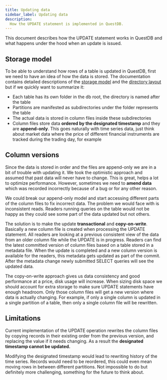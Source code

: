 ```yaml
---
title: Updating data
sidebar_label: Updating data
description:
  How the UPDATE statement is implemented in QuestDB.
---
```


This document describes how the UPDATE statement works in QuestDB and what happens
under the hood when an update is issued.

## Storage model

To be able to understand how rows of a table is updated in QuestDB, first we
need to have an idea of how the data is stored. The documentation contains
detailed descriptions of the [storage model](/docs/concept/storage-model) and
the [directory layout](/docs/concept/root-directory-structure#db-directory)
but if we quickly want to summarize it:
- Each table has its own folder in the db root, the directory is named after the table
- Partitions are manifested as subdirectories under the folder represents the table
- The actual data is stored in column files inside these subdirectories
- Column files store data **ordered by the designated timestamp** and they are
**append-only**. This goes naturally with time series data, just think about market
data where the price of different financial instruments are tracked during the
trading day, for example

## Column versions

Since the data is stored in order and the files are append-only we are in a bit of
trouble with updating it. We took the optimistic approach and assumed that past data
will never have to change. This is great, helps a lot to optimize performance.
However, sometimes we need to **amend data** which was recorded incorrectly because of a
bug or for any other reason.

We could break our append-only model and start accessing different parts of the
column files to fix incorrect data. The problem we would face with is inconsistent
reads. Readers running queries on the table would not be happy as they could see
some part of the data updated but not others.

The solution is to make the update **transactional** and **copy-on-write**. Basically
a new column file is created when processing the UPDATE statement. All readers are
looking at a previous consistent view of the data from an older column file while the
UPDATE is in progress. Readers can find the latest committed version of column files
based on a table stored in a metadata file. When the update is completed and a new
column version is available for the readers, this metadata gets updated as part of
the commit. After the metadata change newly submitted SELECT queries will see the
updated data.

The copy-on-write approach gives us data consistency and good performance at a price,
disk usage will increase. When sizing disk space we should account for extra storage
to make sure UPDATE statements have enough headroom. Only those column files will get
a new version where data is actually changing. For example, if only a single column
is updated in a single partition of a table, then only a single column file will be
rewritten.

## Limitations

Current implementation of the UPDATE operation rewrites the column files by copying
records in their existing order from the previous version, and replacing the value if
it needs changing. As a result the **designated timestamp cannot be updated.**

Modifying the designated timestamp would lead to rewriting history of the time series.
Records would need to be reordered, this could even mean moving rows in between
different partitions. Not impossible to do but definitely more challenging, something
for the future to think about.
